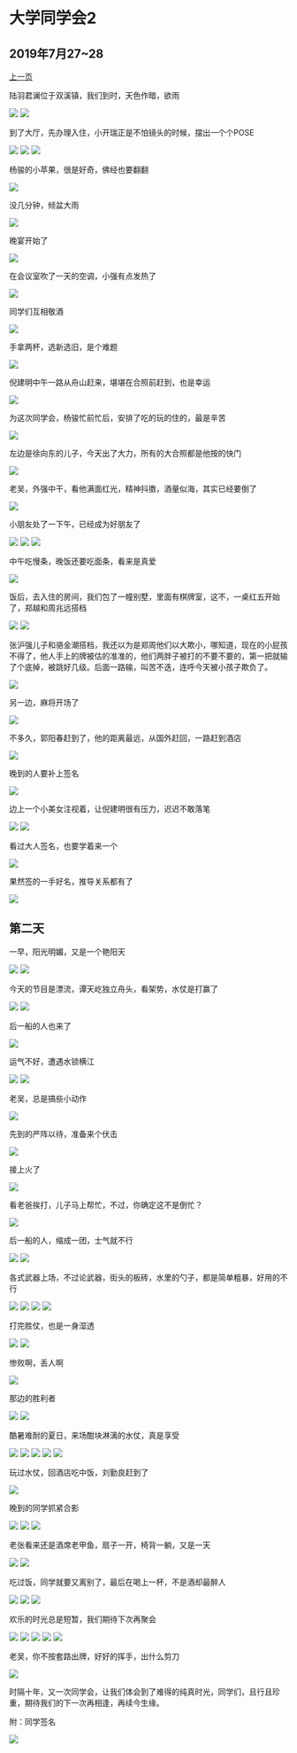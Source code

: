 大学同学会2
=======================

2019年7月27~28
-----------------------

[上一页](/2019/07/27/大学同学会1.html)

陆羽君澜位于双溪镇，我们到时，天色作暗，欲雨

![]({{site.url}}/assets/blog-images/20190728/1-79.jpg)
![]({{site.url}}/assets/blog-images/20190728/1-80.jpg)

到了大厅，先办理入住，小开瑞正是不怕镜头的时候，摆出一个个POSE

![]({{site.url}}/assets/blog-images/20190728/1-81.jpg)
![]({{site.url}}/assets/blog-images/20190728/1-82.jpg)
![]({{site.url}}/assets/blog-images/20190728/1-83.jpg)

杨骏的小苹果，很是好奇，佛经也要翻翻

![]({{site.url}}/assets/blog-images/20190728/1-84.jpg)

没几分钟，倾盆大雨

![]({{site.url}}/assets/blog-images/20190728/1-85.jpg)

晚宴开始了

![]({{site.url}}/assets/blog-images/20190728/1-86.jpg)

在会议室吹了一天的空调，小强有点发热了

![]({{site.url}}/assets/blog-images/20190728/1-87.jpg)

同学们互相敬酒

![]({{site.url}}/assets/blog-images/20190728/1-88.jpg)

手拿两杯，选新选旧，是个难题

![]({{site.url}}/assets/blog-images/20190728/1-89.jpg)

倪建明中午一路从舟山赶来，堪堪在合照前赶到，也是幸运

![]({{site.url}}/assets/blog-images/20190728/1-90.jpg)

为这次同学会，杨骏忙前忙后，安排了吃的玩的住的，最是辛苦

![]({{site.url}}/assets/blog-images/20190728/1-91.jpg)

左边是徐向东的儿子，今天出了大力，所有的大合照都是他按的快门

![]({{site.url}}/assets/blog-images/20190728/1-92.jpg)

老吴，外强中干，看他满面红光，精神抖擞，酒量似海，其实已经要倒了

![]({{site.url}}/assets/blog-images/20190728/1-93.jpg)

小朋友处了一下午，已经成为好朋友了

![]({{site.url}}/assets/blog-images/20190728/1-94.jpg)
![]({{site.url}}/assets/blog-images/20190728/1-95.jpg)
![]({{site.url}}/assets/blog-images/20190728/1-96.jpg)

中午吃慢条，晚饭还要吃面条，看来是真爱

![]({{site.url}}/assets/blog-images/20190728/1-97.jpg)

饭后，去入住的房间，我们包了一幢别墅，里面有棋牌室，这不，一桌红五开始了，郑越和周兆远搭档

![]({{site.url}}/assets/blog-images/20190728/1-98.jpg)
![]({{site.url}}/assets/blog-images/20190728/1-100.jpg)

张沪强儿子和骆金潮搭档，我还以为是郑周他们以大欺小，哪知道，现在的小屁孩不得了，他人手上的牌被估的准准的，他们两胖子被打的不要不要的，第一把就输了个底掉，被跳好几级。后面一路输，叫苦不迭，连呼今天被小孩子欺负了。

![]({{site.url}}/assets/blog-images/20190728/1-99.jpg)

另一边，麻将开场了

![]({{site.url}}/assets/blog-images/20190728/1-101.jpg)

不多久，郭阳春赶到了，他的距离最远，从国外赶回，一路赶到酒店

![]({{site.url}}/assets/blog-images/20190728/1-102.jpg)

晚到的人要补上签名

![]({{site.url}}/assets/blog-images/20190728/1-107.jpg)

边上一个小美女注视着，让倪建明很有压力，迟迟不敢落笔

![]({{site.url}}/assets/blog-images/20190728/1-103.jpg)
![]({{site.url}}/assets/blog-images/20190728/1-104.jpg)


看过大人签名，也要学着来一个

![]({{site.url}}/assets/blog-images/20190728/1-105.jpg)

果然签的一手好名，推导关系都有了

![]({{site.url}}/assets/blog-images/20190728/1-106.jpg)

第二天
-----------

一早，阳光明媚，又是一个艳阳天

![]({{site.url}}/assets/blog-images/20190728/1-108.jpg)
![]({{site.url}}/assets/blog-images/20190728/1-109.jpg)

今天的节目是漂流，谭天屹独立舟头，看架势，水仗是打赢了

![]({{site.url}}/assets/blog-images/20190728/1-110.jpg)
![]({{site.url}}/assets/blog-images/20190728/1-111.jpg)

后一船的人也来了

![]({{site.url}}/assets/blog-images/20190728/1-112.jpg)

运气不好，遭遇水锁横江

![]({{site.url}}/assets/blog-images/20190728/1-113.jpg)
![]({{site.url}}/assets/blog-images/20190728/1-114.jpg)

老吴，总是搞些小动作

![]({{site.url}}/assets/blog-images/20190728/1-115.jpg)

先到的严阵以待，准备来个伏击

![]({{site.url}}/assets/blog-images/20190728/1-116.jpg)

接上火了

![]({{site.url}}/assets/blog-images/20190728/1-117.jpg)

看老爸挨打，儿子马上帮忙，不过，你确定这不是倒忙？

![]({{site.url}}/assets/blog-images/20190728/1-118.jpg)

后一船的人，缩成一团，士气就不行

![]({{site.url}}/assets/blog-images/20190728/1-119.jpg)
![]({{site.url}}/assets/blog-images/20190728/1-120.jpg)

各式武器上场，不过论武器，街头的板砖，水里的勺子，都是简单粗暴，好用的不行

![]({{site.url}}/assets/blog-images/20190728/1-121.jpg)
![]({{site.url}}/assets/blog-images/20190728/1-122.jpg)
![]({{site.url}}/assets/blog-images/20190728/1-123.jpg)
![]({{site.url}}/assets/blog-images/20190728/1-124.jpg)

打完胜仗，也是一身湿透

![]({{site.url}}/assets/blog-images/20190728/1-125.jpg)
![]({{site.url}}/assets/blog-images/20190728/1-126.jpg)

惨败啊，丢人啊

![]({{site.url}}/assets/blog-images/20190728/1-127.jpg)

那边的胜利者

![]({{site.url}}/assets/blog-images/20190728/1-128.jpg)
![]({{site.url}}/assets/blog-images/20190728/1-129.jpg)

酷暑难耐的夏日，来场酣块淋漓的水仗，真是享受

![]({{site.url}}/assets/blog-images/20190728/1-130.jpg)
![]({{site.url}}/assets/blog-images/20190728/1-131.jpg)
![]({{site.url}}/assets/blog-images/20190728/1-132.jpg)
![]({{site.url}}/assets/blog-images/20190728/1-133.jpg)
![]({{site.url}}/assets/blog-images/20190728/1-134.jpg)

玩过水仗，回酒店吃中饭，刘勤良赶到了

![]({{site.url}}/assets/blog-images/20190728/1-135.jpg)

晚到的同学抓紧合影

![]({{site.url}}/assets/blog-images/20190728/1-138.jpg)
![]({{site.url}}/assets/blog-images/20190728/1-139.jpg)
![]({{site.url}}/assets/blog-images/20190728/1-144.jpg)

老张看来还是酒席老甲鱼，扇子一开，椅背一躺，又是一天

![]({{site.url}}/assets/blog-images/20190728/1-141.jpg)
![]({{site.url}}/assets/blog-images/20190728/1-143.jpg)

吃过饭，同学就要又离别了，最后在喝上一杯，不是酒却最醉人

![]({{site.url}}/assets/blog-images/20190728/1-137.jpg)
![]({{site.url}}/assets/blog-images/20190728/1-140.jpg)
![]({{site.url}}/assets/blog-images/20190728/1-136.jpg)

欢乐的时光总是短暂，我们期待下次再聚会

![]({{site.url}}/assets/blog-images/20190728/1-142.jpg)
![]({{site.url}}/assets/blog-images/20190728/1-147.jpg)
![]({{site.url}}/assets/blog-images/20190728/1-148.jpg)
![]({{site.url}}/assets/blog-images/20190728/1-149.jpg)
![]({{site.url}}/assets/blog-images/20190728/1-150.jpg)

老吴，你不按套路出牌，好好的挥手，出什么剪刀

![]({{site.url}}/assets/blog-images/20190728/1-151.jpg)

时隔十年，又一次同学会，让我们体会到了难得的纯真时光，同学们，且行且珍重，期待我们的下一次再相逢，再续今生缘。

附：同学签名

![]({{site.url}}/assets/blog-images/20190728/1-3.jpg)